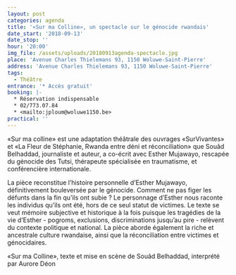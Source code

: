 ```yaml
---
layout: post
categories: agenda
title: '«Sur ma Colline», un spectacle sur le génocide rwandais'
date_start: '2018-09-13'
date_stop: ''
hour: '20:00'
img_file: /assets/uploads/20180913agenda-spectacle.jpg
place: 'Avenue Charles Thielemans 93, 1150 Woluwe-Saint-Pierre'
address: 'Avenue Charles Thielemans 93, 1150 Woluwe-Saint-Pierre'
tags:
  - Théâtre
entrance: '* Accès gratuit'
booking: |-
  * Réservation indispensable
  * 02/773.07.84
  * <mailto:jploum@woluwe1150.be>
practical: ''
---
```

«Sur ma colline» est une adaptation théâtrale des ouvrages «SurVivantes» et «La Fleur de Stéphanie, Rwanda entre déni et réconciliation» que Souâd Belhaddad, journaliste et auteur, a co-écrit avec Esther Mujawayo, rescapée du génocide des Tutsi, thérapeute spécialisée en traumatisme, et conférencière internationale.

La pièce reconstitue l’histoire personnelle d’Esther Mujawayo, définitivement bouleversée par le génocide. Comment ne pas figer les défunts dans la fin qu’ils ont subie ? Le personnage d’Esther nous raconte les individus qu’ils ont été, hors de ce seul statut de victimes. Le texte se veut mémoire subjective et historique à la fois puisque les tragédies de la vie d’Esther - pogroms, exclusions, discriminations jusqu’au pire - relèvent du contexte politique et national. La pièce aborde également la riche et ancestrale culture rwandaise, ainsi que la réconciliation entre victimes et génocidaires.

«Sur ma Colline», texte et mise en scène de Souâd Belhaddad, interprété par Aurore Déon
